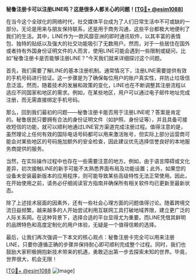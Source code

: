 **秘鲁注册卡可以注册LINE吗？这是很多人都关心的问题！[[TG💪+ @esim1088](https://t.me/s/esim1088)]**

在当今这个全球化的网络时代，社交媒体平台成为了人们日常生活中不可或缺的一部分。无论是用来与朋友保持联系，还是用于商务沟通，这些平台都极大地便利了我们的生活。其中，LINE作为一款风靡亚洲的即时通讯软件，以其丰富的表情包、独特的贴纸以及强大的社交功能吸引了无数用户。然而，对于一些居住在国外或者持有外国身份证明文件的人而言，使用LINE可能会遇到一些限制或疑问，比如“秘鲁注册卡是否能够注册LINE？”今天我们就来详细探讨这个问题。

首先，我们需要了解LINE的基本注册机制。通常情况下，注册LINE需要提供有效的手机号码进行验证。这一步骤是为了确保每位用户的账户真实性，并防止垃圾信息泛滥。然而，随着技术的发展和政策的变化，LINE也在不断调整其注册流程以适应不同国家和地区的需求。例如，在某些地区，用户可以通过电子邮件地址完成注册，而无需直接绑定手机号码。

那么，回到我们最初的问题——秘鲁注册卡能否用于注册LINE呢？答案是肯定的。秘鲁居民只要拥有合法的身份证明文件（如护照、身份证等），并且具备可接收短信的功能，就可以顺利地通过LINE官方渠道完成注册过程。值得注意的是，虽然理论上任何有效的国际电话号码都可以用来激活账号，但实际上部分运营商可能会对某些地区的号码施加额外的安全检查，因此建议优先选择信誉良好的本地服务商提供的服务。

当然，在实际操作过程中也存在一些需要注意的地方。例如，由于语言障碍或文化差异，初次接触LINE的新手可能不太熟悉界面布局及功能设置；此外，如果您的设备未安装最新版本的应用程序，则可能导致某些高级特性无法正常使用。因此，在开始使用之前，请务必仔细阅读官方指南并确保所有相关软件均已更新至最新状态。

除了上述技术层面的因素外，还有一些社会心理方面的问题值得讨论。随着跨境交流日益频繁，越来越多的人开始尝试利用互联网工具打破地域界限，建立更广泛的人际关系网。在这种背景下，选择合适的平台显得尤为重要。而LINE凭借其鲜明的品牌特色和高度定制化的用户体验，无疑是一个值得信赖的选择。

最后，让我们再次强调一下本文的核心观点：秘鲁注册卡完全可以用来注册LINE，只要你遵循正确的步骤并保持耐心即可顺利完成整个过程。同时，我们也鼓励大家积极拥抱新技术带来的机遇，勇敢迈出第一步去探索未知的世界。毕竟，世界很大，机会无限！

[[TG💪+ @esim1088](https://t.me/s/esim1088) ![Image](https://i.postimg.cc/4NQfJmqS/Snipaste-2025-05-13-00-14-12.png)]